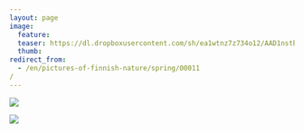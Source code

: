 ```yaml
---
layout: page
image:
  feature:
  teaser: https://dl.dropboxusercontent.com/sh/ea1wtnz7z734o12/AAD1nstbETpOxTfPAO71Zi5La/luontokuvat/kev%C3%A4t/IMG_20130502_200148-245px.jpg
  thumb:
redirect_from:
  - /en/pictures-of-finnish-nature/spring/00011/
---
```


[![](https://lh3.googleusercontent.com/GTjOh4suik1iyWtuvtkO1pvExOCmkU_D4LiKheciEcc=w800)](https://lh3.googleusercontent.com/GTjOh4suik1iyWtuvtkO1pvExOCmkU_D4LiKheciEcc=s0)

[![](https://lh3.googleusercontent.com/YMzcuwXWilDULM04X9qQCVCJMAFxutzgK5XzBMKoO30=w800)](https://lh3.googleusercontent.com/YMzcuwXWilDULM04X9qQCVCJMAFxutzgK5XzBMKoO30=s0)
